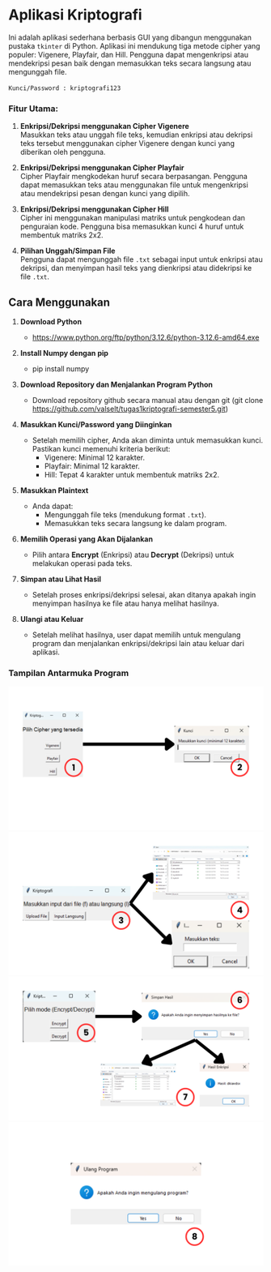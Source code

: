# Aplikasi Kriptografi

Ini adalah aplikasi sederhana berbasis GUI yang dibangun menggunakan pustaka `tkinter` di Python. Aplikasi ini mendukung tiga metode cipher yang populer: Vigenere, Playfair, dan Hill. Pengguna dapat mengenkripsi atau mendekripsi pesan baik dengan memasukkan teks secara langsung atau mengunggah file.

`Kunci/Password : kriptografi123`

### Fitur Utama:

1. **Enkripsi/Dekripsi menggunakan Cipher Vigenere**  
   Masukkan teks atau unggah file teks, kemudian enkripsi atau dekripsi teks tersebut menggunakan cipher Vigenere dengan kunci yang diberikan oleh pengguna.
2. **Enkripsi/Dekripsi menggunakan Cipher Playfair**  
   Cipher Playfair mengkodekan huruf secara berpasangan. Pengguna dapat memasukkan teks atau menggunakan file untuk mengenkripsi atau mendekripsi pesan dengan kunci yang dipilih.
3. **Enkripsi/Dekripsi menggunakan Cipher Hill**  
   Cipher ini menggunakan manipulasi matriks untuk pengkodean dan penguraian kode. Pengguna bisa memasukkan kunci 4 huruf untuk membentuk matriks 2x2.

4. **Pilihan Unggah/Simpan File**  
   Pengguna dapat mengunggah file `.txt` sebagai input untuk enkripsi atau dekripsi, dan menyimpan hasil teks yang dienkripsi atau didekripsi ke file `.txt`.

## Cara Menggunakan

1. **Download Python**

   - https://www.python.org/ftp/python/3.12.6/python-3.12.6-amd64.exe

2. **Install Numpy dengan pip**

   - pip install numpy

3. **Download Repository dan Menjalankan Program Python**

   - Download repository github secara manual atau dengan git (git clone https://github.com/valselt/tugas1kriptografi-semester5.git)

4. **Masukkan Kunci/Password yang Diinginkan**

   - Setelah memilih cipher, Anda akan diminta untuk memasukkan kunci. Pastikan kunci memenuhi kriteria berikut:
     - Vigenere: Minimal 12 karakter.
     - Playfair: Minimal 12 karakter.
     - Hill: Tepat 4 karakter untuk membentuk matriks 2x2.

5. **Masukkan Plaintext**

   - Anda dapat:
     - Mengunggah file teks (mendukung format `.txt`).
     - Memasukkan teks secara langsung ke dalam program.

6. **Memilih Operasi yang Akan Dijalankan**

   - Pilih antara **Encrypt** (Enkripsi) atau **Decrypt** (Dekripsi) untuk melakukan operasi pada teks.

7. **Simpan atau Lihat Hasil**

   - Setelah proses enkripsi/dekripsi selesai, akan ditanya apakah ingin menyimpan hasilnya ke file atau hanya melihat hasilnya.

8. **Ulangi atau Keluar**
   - Setelah melihat hasilnya, user dapat memilih untuk mengulang program dan menjalankan enkripsi/dekripsi lain atau keluar dari aplikasi.

### Tampilan Antarmuka Program

![step12](./step/step12.png)
![step34](./step/step34.png)
![step567](./step/step567.png)
![step8](./step/step8.png)
